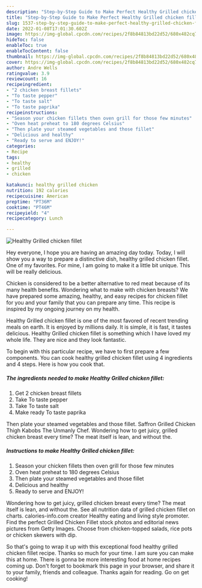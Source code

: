 ```yaml
---
description: "Step-by-Step Guide to Make Perfect Healthy Grilled chicken fillet"
title: "Step-by-Step Guide to Make Perfect Healthy Grilled chicken fillet"
slug: 1537-step-by-step-guide-to-make-perfect-healthy-grilled-chicken-fillet
date: 2022-01-08T17:01:30.602Z
image: https://img-global.cpcdn.com/recipes/2f8b84813bd22d52/680x482cq70/healthy-grilled-chicken-fillet-recipe-main-photo.jpg
hideToc: false
enableToc: true
enableTocContent: false
thumbnail: https://img-global.cpcdn.com/recipes/2f8b84813bd22d52/680x482cq70/healthy-grilled-chicken-fillet-recipe-main-photo.jpg
cover: https://img-global.cpcdn.com/recipes/2f8b84813bd22d52/680x482cq70/healthy-grilled-chicken-fillet-recipe-main-photo.jpg
author: Andre Wells
ratingvalue: 3.9
reviewcount: 16
recipeingredient:
- "2 chicken breast fillets"
- "To taste pepper"
- "To taste salt"
- "To taste paprika"
recipeinstructions:
- "Season your chicken fillets then oven grill for those few minutes"
- "Oven heat preheat to 180 degrees Celsius"
- "Then plate your steamed vegetables and those fillet"
- "Delicious and healthy"
- "Ready to serve and ENJOY!"
categories:
- Recipe
tags:
- healthy
- grilled
- chicken

katakunci: healthy grilled chicken 
nutrition: 192 calories
recipecuisine: American
preptime: "PT36M"
cooktime: "PT46M"
recipeyield: "4"
recipecategory: Lunch

---
```



![Healthy Grilled chicken fillet](https://img-global.cpcdn.com/recipes/2f8b84813bd22d52/680x482cq70/healthy-grilled-chicken-fillet-recipe-main-photo.jpg)

Hey everyone, I hope you are having an amazing day today. Today, I will show you a way to prepare a distinctive dish, healthy grilled chicken fillet. One of my favorites. For mine, I am going to make it a little bit unique. This will be really delicious.

Chicken is considered to be a better alternative to red meat because of its many health benefits. Wondering what to make with chicken breasts? We have prepared some amazing, healthy, and easy recipes for chicken fillet for you and your family that you can prepare any time. This recipe is inspired by my ongoing journey on my health.

Healthy Grilled chicken fillet is one of the most favored of recent trending meals on earth. It is enjoyed by millions daily. It is simple, it is fast, it tastes delicious. Healthy Grilled chicken fillet is something which I have loved my whole life. They are nice and they look fantastic.


To begin with this particular recipe, we have to first prepare a few components. You can cook healthy grilled chicken fillet using 4 ingredients and 4 steps. Here is how you cook that.

<!--inarticleads1-->

##### The ingredients needed to make Healthy Grilled chicken fillet:

1. Get 2 chicken breast fillets
1. Take To taste pepper
1. Take To taste salt
1. Make ready To taste paprika


Then plate your steamed vegetables and those fillet. Saffron Grilled Chicken Thigh Kabobs The Unmanly Chef. Wondering how to get juicy, grilled chicken breast every time? The meat itself is lean, and without the. 

<!--inarticleads2-->

##### Instructions to make Healthy Grilled chicken fillet:

1. Season your chicken fillets then oven grill for those few minutes
1. Oven heat preheat to 180 degrees Celsius
1. Then plate your steamed vegetables and those fillet
1. Delicious and healthy
1. Ready to serve and ENJOY!

Wondering how to get juicy, grilled chicken breast every time? The meat itself is lean, and without the. See all nutrition data of grilled chicken fillet on charts. calories-info.com creator Healthy eating and living style promoter. Find the perfect Grilled Chicken Fillet stock photos and editorial news pictures from Getty Images. Choose from chicken-topped salads, rice pots or chicken skewers with dip. 

So that's going to wrap it up with this exceptional food healthy grilled chicken fillet recipe. Thanks so much for your time. I am sure you can make this at home. There is gonna be more interesting food at home recipes coming up. Don't forget to bookmark this page in your browser, and share it to your family, friends and colleague. Thanks again for reading. Go on get cooking!
